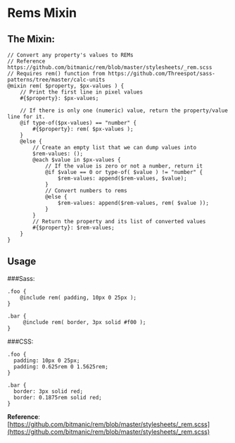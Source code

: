 # Rems Mixin


## The Mixin: 

    // Convert any property's values to REMs
    // Reference https://github.com/bitmanic/rem/blob/master/stylesheets/_rem.scss
    // Requires rem() function from https://github.com/Threespot/sass-patterns/tree/master/calc-units
    @mixin rem( $property, $px-values ) {
        // Print the first line in pixel values
        #{$property}: $px-values;
    
        // If there is only one (numeric) value, return the property/value line for it.
        @if type-of($px-values) == "number" {
            #{$property}: rem( $px-values );
        }
        @else {
            // Create an empty list that we can dump values into
            $rem-values: ();
            @each $value in $px-values {
                // If the value is zero or not a number, return it
                @if $value == 0 or type-of( $value ) != "number" {
                    $rem-values: append($rem-values, $value);
                }
                // Convert numbers to rems
                @else {
                    $rem-values: append($rem-values, rem( $value ));
                }
            }
            // Return the property and its list of converted values
            #{$property}: $rem-values;
        }
    }

## Usage

###Sass:

    .foo {
        @include rem( padding, 10px 0 25px );
    }

    .bar {
         @include rem( border, 3px solid #f00 );
    }

###CSS:

    .foo {
      padding: 10px 0 25px;
      padding: 0.625rem 0 1.5625rem;
    }

    .bar {
      border: 3px solid red;
      border: 0.1875rem solid red;
    }


**Reference**: [https://github.com/bitmanic/rem/blob/master/stylesheets/_rem.scss](https://github.com/bitmanic/rem/blob/master/stylesheets/_rem.scss)